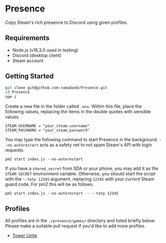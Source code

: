 # Presence
Copy Steam's rich presence to Discord using given profiles.

## Requirements
- Node.js (v16.3.0 used in testing)
- Discord (desktop client)
- Steam account

## Getting Started
```bash
git clone git@github.com:ramadan8/Presence.git
cd Presence
npm i
```

Create a new file in the folder called `.env`. Within this file, place the following values, replacing the items in the double quotes with sensible values.

```
STEAM_USERNAME = "your_steam_username"
STEAM_PASSWORD = "your_steam_password"
```

You may type the following command to start Presence in the background. `--no-autorestart` acts as a safety net to not spam Steam's API with login requests.

`pm2 start index.js --no-autorestart`

If you have a `shared_secret` from SDA or your phone, you may add it as the `STEAM_SECRET` environment variable. Otherwise, you should start the script with the `--totp 12345` argument, replacing `12345` with your *current* Steam guard code. For pm2 this will be as follows.

`pm2 start index.js --no-autorestart -- --totp 12345`

## Profiles
All profiles are in the `./presence/games/` directory and listed briefly below. Please make a suitable pull request if you'd like to add more profiles.

- [Tower Unite](https://store.steampowered.com/app/394690/Tower_Unite/)